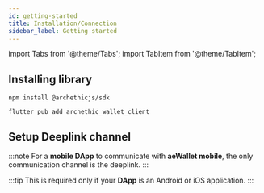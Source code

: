 ```yaml
---
id: getting-started
title: Installation/Connection
sidebar_label: Getting started
---
```

import Tabs from '@theme/Tabs';
import TabItem from '@theme/TabItem';

## Installing library

<Tabs groupId="sdk">
<TabItem value="typescript" label="TypeScript" >

```shell
npm install @archethicjs/sdk
```

</TabItem>
<TabItem value="flutter" label="Flutter">

```shell 
flutter pub add archethic_wallet_client
```

</TabItem>
</Tabs>

## Setup Deeplink channel

:::note
For a **mobile DApp** to communicate with **aeWallet mobile**, the only communication channel is the deeplink.
:::

:::tip
This is required only if your **DApp** is an Android or iOS application.
:::

